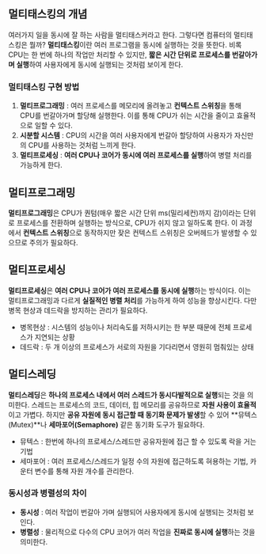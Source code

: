 ## 멀티태스킹의 개념

여러가지 일을 동시에 잘 하는 사람을 멀티태스커라고 한다. 그렇다면 컴퓨터의 멀티태스킹은 뭘까?
**멀티태스킹**이란 여러 프로그램을 동시에 실행하는 것을 뜻한다. 비록 CPU는 한 번에 하나의 작업만 처리할 수 있지만, **짧은 시간 단위로 프로세스를 번갈아가며 실행**하여 사용자에게 동시에 실행되는 것처럼 보이게 한다.

### 멀티태스킹 구현 방법

1. **멀티프로그래밍** : 여러 프로세스를 메모리에 올려놓고 **컨텍스트 스위칭**을 통해 CPU를 번갈아가며 할당해 실행한다. 이를 통해 CPU가 쉬는 시간을 줄이고 효율적으로 일할 수 있다.
2. **시분할 시스템** : CPU의 시간을 여러 사용자에게 번갈아 할당하여 사용자가 자신만의 CPU를 사용하는 것처럼 느끼게 한다.
3. **멀티프로세싱** : **여러 CPU나 코어가 동시에 여러 프로세스를 실행**하여 병렬 처리를 가능하게 한다. 

## 멀티프로그래밍

**멀티프로그래밍**은 CPU가 퀀텀(매우 짧은 시간 단위 ms(밀리세컨)까지 감)이라는 단위로 프로세스를 전환하며 실행하는 방식으로, CPU가 쉬지 않고 일하도록 한다. 이 과정에서 **컨텍스트 스위칭**으로 동작하지만 잦은 컨텍스트 스위칭은 오버헤드가 발생할 수 있으므로 주의가 필요하다.

## 멀티프로세싱

**멀티프로세싱**은 **여러 CPU나 코어가 여러 프로세스를 동시에 실행**하는 방식이다. 이는 멀티프로그래밍과 다르게 **실질적인 병렬 처리**를 가능하게 하여 성능을 향상시킨다. 다만 병목 현상과 데드락을 방지하는 관리가 필요하다.

- 병목현상 : 시스템의 성능이나 처리속도를 저하시키는 한 부분 때문에 전체 프로세스가 지연되는 상황
- 데드락 : 두 개 이상의 프로세스가 서로의 자원을 기다리면서 영원히 멈춰있는 상태

## 멀티스레딩

**멀티스레딩**은 **하나의 프로세스 내에서 여러 스레드가 동시다발적으로 실행**되는 것을 의미한다. 스레드는 프로세스의 코드, 데이터, 힙 메모리를 공유하므로 **자원 사용이 효율적**이고 가볍다. 하지만 **공유 자원에 동시 접근할 때 동기화 문제가 발생**할 수 있어 **뮤텍스(Mutex)**나 **세마포어(Semaphore)** 같은 동기화 도구가 필요하다.

- 뮤텍스 : 한번에 하나의 프로세스/스레드만 공유자원에 접근 할 수 있도록 락을 거는 기법
- 세마포어 : 여러 프로세스/스레드가 일정 수의 자원에 접근하도록 혀용하는 기법, 카운터 변수를 통해 자원 개수를 관리한다. 

### 동시성과 병렬성의 차이
- **동시성** : 여러 작업이 번갈아 가며 실행되어 사용자에게 동시에 실행되는 것처럼 보인다.
- **병렬성** : 물리적으로 다수의 CPU 코어가 여러 작업을 **진짜로 동시에 실행**하는 것을 의미한다.
